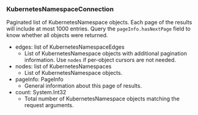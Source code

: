 ### KubernetesNamespaceConnection
Paginated list of KubernetesNamespace objects. Each page of the results will include at most 1000 entries. Query the `pageInfo.hasNextPage` field to know whether all objects were returned.

- edges: list of KubernetesNamespaceEdges
  - List of KubernetesNamespace objects with additional pagination information. Use `nodes` if per-object cursors are not needed.
- nodes: list of KubernetesNamespaces
  - List of KubernetesNamespace objects.
- pageInfo: PageInfo
  - General information about this page of results.
- count: System.Int32
  - Total number of KubernetesNamespace objects matching the request arguments.
